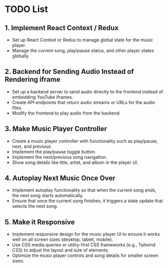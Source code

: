 # TODO List

## 1. Implement React Context / Redux

- Set up React Context or Redux to manage global state for the music player.
- Manage the current song, play/pause status, and other player states globally.

## 2. Backend for Sending Audio Instead of Rendering iframe

- Set up a backend server to send audio directly to the frontend instead of embedding YouTube iframes.
- Create API endpoints that return audio streams or URLs for the audio files.
- Modify the frontend to play audio from the backend.

## 3. Make Music Player Controller

- Create a music player controller with functionality such as play/pause, next, and previous.
- Implement the play/pause toggle button.
- Implement the next/previous song navigation.
- Show song details like title, artist, and album in the player UI.

## 4. Autoplay Next Music Once Over

- Implement autoplay functionality so that when the current song ends, the next song starts automatically.
- Ensure that once the current song finishes, it triggers a state update that selects the next song.

## 5. Make it Responsive

- Implement responsive design for the music player UI to ensure it works well on all screen sizes (desktop, tablet, mobile).
- Use CSS media queries or utility-first CSS frameworks (e.g., Tailwind CSS) to adjust the layout and size of elements.
- Optimize the music player controls and song details for smaller screen sizes.
